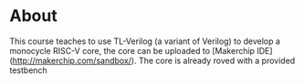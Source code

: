 # About
This course teaches to use TL-Verilog (a variant of Verilog) to develop a monocycle RISC-V core, the core can be uploaded to [Makerchip IDE] (http://makerchip.com/sandbox/). The core is already roved with a provided testbench
